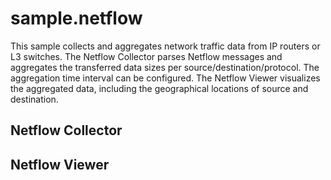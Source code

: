 # sample.netflow

This sample collects and aggregates network traffic data from IP routers or L3 switches. 
The Netflow Collector parses Netflow messages and aggregates the transferred data sizes per source/destination/protocol. 
The aggregation time interval can be configured. 
The Netflow Viewer visualizes the aggregated data, including the geographical locations of source and destination.

## Netflow Collector

## Netflow Viewer

